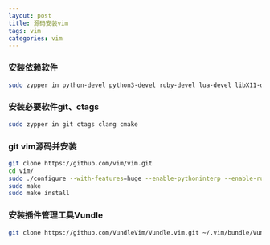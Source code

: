 ```yaml
---
layout: post
title: 源码安装vim
tags: vim 
categories: vim
---
```


### 安装依赖软件
```bash
sudo zypper in python-devel python3-devel ruby-devel lua-devel libX11-devel gtk2-devel gtk3-devel ncurses-devel
```
### 安装必要软件git、ctags
```bash
sudo zypper in git ctags clang cmake
```

### git vim源码并安装
```bash
git clone https://github.com/vim/vim.git
cd vim/
sudo ./configure --with-features=huge --enable-pythoninterp --enable-rubyinterp --enable-luainterp --enable-perlinterp --with-python-config-dir=/usr/lib/python2.7/config/ --enable-gui=gtk2 --enable-cscope --prefix=/usr
sudo make
sudo make install
```

### 安装插件管理工具Vundle
```bash
git clone https://github.com/VundleVim/Vundle.vim.git ~/.vim/bundle/Vundle.vim
```
